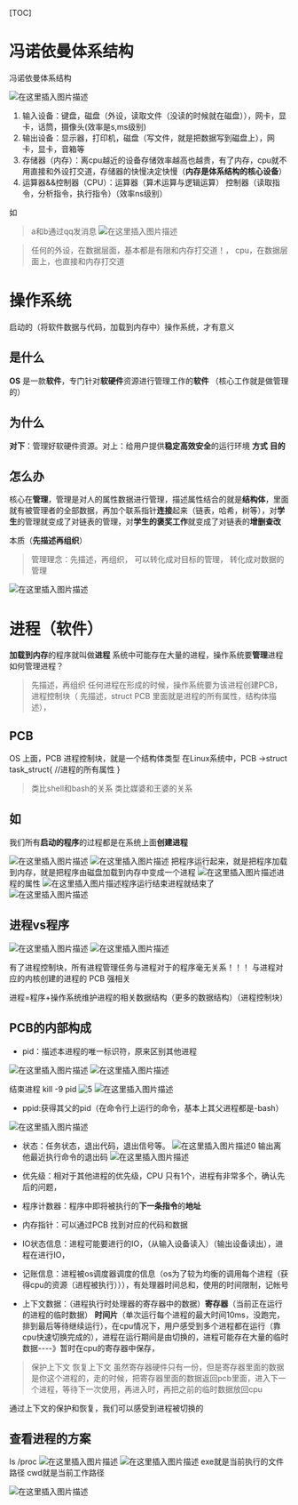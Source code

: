[TOC]



# 冯诺依曼体系结构

 冯诺依曼体系结构

![在这里插入图片描述](https://img-blog.csdnimg.cn/88d988efcff5488ba4c19e5397f3ac49.png?x-oss-process=image/watermark,type_d3F5LXplbmhlaQ,shadow_50,text_Q1NETiBA5pe256m65peF5a6i772e,size_20,color_FFFFFF,t_70,g_se,x_16)

1. 输入设备：键盘，磁盘（外设，读取文件（没读的时候就在磁盘）），网卡，显卡，话筒，摄像头(效率是s,ms级别)
2. 输出设备：显示器，打印机，磁盘（写文件，就是把数据写到磁盘上），网卡，显卡，音箱等
3. 存储器（内存）：离cpu越近的设备存储效率越高也越贵，有了内存，cpu就不用直接和外设打交道，存储器的快慢决定快慢（**内存是体系结构的核心设备**）
4. 运算器&&控制器（CPU）：运算器（算术运算与逻辑运算）
   控制器（读取指令，分析指令，执行指令）（效率ns级别）

如

> a和b通过qq发消息
> ![在这里插入图片描述](https://img-blog.csdnimg.cn/6725f24a9a2c44bd85db91aee161d644.png?x-oss-process=image/watermark,type_d3F5LXplbmhlaQ,shadow_50,text_Q1NETiBA5pe256m65peF5a6i772e,size_20,color_FFFFFF,t_70,g_se,x_16)



> 任何的外设，在数据层面，基本都是有限和内存打交道！，
> cpu，在数据层面上，也直接和内存打交道

# 操作系统
启动的（将软件数据与代码，加载到内存中）操作系统，才有意义

## 是什么
**OS** 是一款**软件**，专门针对**软硬件**资源进行管理工作的**软件**
（核心工作就是做管理的）

## 为什么
**对下**：管理好软硬件资源。对上：给用户提供**稳定高效安全**的运行环境
                  **方式**                                                  **目的**

## 怎么办
核心在**管理**，管理是对人的属性数据进行管理，描述属性结合的就是**结构体**，里面就有被管理者的全部数据，再加个联系指针**连接**起来（链表，哈希，树等），对**学生**的管理就变成了对链表的管理，对**学生的褒奖工作**就变成了对链表的**增删查改**


本质（**先描述再组织**）

>管理理念：先描述，再组织，
>可以转化成对目标的管理，
>转化成对数据的管理




![在这里插入图片描述](https://img-blog.csdnimg.cn/a779c12f3b404525b32c598d887fc0a6.png?x-oss-process=image/watermark,type_d3F5LXplbmhlaQ,shadow_50,text_Q1NETiBA5pe256m65peF5a6i772e,size_20,color_FFFFFF,t_70,g_se,x_16#pic_center)

# 进程（软件）
**加载到内存**的程序就叫做**进程**
系统中可能存在大量的进程，操作系统要**管理**进程
如何管理进程？
>先描述，再组织
>任何进程在形成的时候，操作系统要为该进程创建PCB，进程控制块（   先描述，struct PCB 里面就是进程的所有属性，结构体描述），

## PCB
OS 上面，PCB 进程控制块，就是一个结构体类型
在Linux系统中，PCB ->struct task_struct{  //进程的所有属性 }
>类比shell和bash的关系
>类比媒婆和王婆的关系

## 如
我们所有**启动的程序**的过程都是在系统上面**创建进程**


![在这里插入图片描述](https://img-blog.csdnimg.cn/f157da24ee06426ab6a22173c5b7e78f.png?x-oss-process=image/watermark,type_d3F5LXplbmhlaQ,shadow_50,text_Q1NETiBA5pe256m65peF5a6i772e,size_13,color_FFFFFF,t_70,g_se,x_16)
![在这里插入图片描述](https://img-blog.csdnimg.cn/96b8441b859b41238ca9b86bf8b15ecc.png)
把程序运行起来，就是把程序加载到内存，就是把程序由磁盘加载到内存中变成一个进程
![在这里插入图片描述](https://img-blog.csdnimg.cn/4340816fb4194245af3dd531a5260c69.png)进程的属性
![在这里插入图片描述](https://img-blog.csdnimg.cn/b9e3855bfe084bb5b4e4490db91f81f4.png)程序运行结束进程就结束了
![在这里插入图片描述](https://img-blog.csdnimg.cn/1ee78da007a64127b1bf1b486d9616ae.png?x-oss-process=image/watermark,type_d3F5LXplbmhlaQ,shadow_50,text_Q1NETiBA5pe256m65peF5a6i772e,size_20,color_FFFFFF,t_70,g_se,x_16)

## 进程vs程序

![在这里插入图片描述](https://img-blog.csdnimg.cn/e8d6a5bf81e74625832fca695ac99c6f.png?x-oss-process=image/watermark,type_d3F5LXplbmhlaQ,shadow_50,text_Q1NETiBA5pe256m65peF5a6i772e,size_20,color_FFFFFF,t_70,g_se,x_16#pic_center)
![在这里插入图片描述](https://img-blog.csdnimg.cn/60b7f0dbbc314a32bb519abb0e3bb507.png?x-oss-process=image/watermark,type_d3F5LXplbmhlaQ,shadow_50,text_Q1NETiBA5pe256m65peF5a6i772e,size_20,color_FFFFFF,t_70,g_se,x_16)


有了进程控制块，所有进程管理任务与进程对于的程序毫无关系！！！
与进程对应的内核创建的进程的	PCB 强相关

进程=程序+操作系统维护进程的相关数据结构（更多的数据结构）（进程控制块）

## PCB的内部构成
* pid：描述本进程的唯一标识符，原来区别其他进程

![在这里插入图片描述](https://img-blog.csdnimg.cn/4ec0f76deb794e8b947066ac8fde4805.png?x-oss-process=image/watermark,type_d3F5LXplbmhlaQ,shadow_50,text_Q1NETiBA5pe256m65peF5a6i772e,size_17,color_FFFFFF,t_70,g_se,x_16)
 ![在这里插入图片描述](https://img-blog.csdnimg.cn/989ac926f94548a8a37917240c20480f.png)

结束进程
kill -9 pid
![5](https://img-blog.csdnimg.cn/d58e4f877c7544419672ba39d8b4cf19.png)
![在这里插入图片描述](https://img-blog.csdnimg.cn/0cf4cad7b58a4e2bb68a927baf867dd8.png)
* ppid:获得其父的pid（在命令行上运行的命令，基本上其父进程都是-bash）

![在这里插入图片描述](https://img-blog.csdnimg.cn/b5c73184c6904691874cc7fd8f97d06b.png)
 * 状态：任务状态，退出代码，退出信号等。
 ![在这里插入图片描述](https://img-blog.csdnimg.cn/a158abe80a3f4d119d9b74d772f43c5d.png)0
    输出离他最近执行命令的退出码
   ![在这里插入图片描述](https://img-blog.csdnimg.cn/81acc03ae5c34e588a1389e8f044ba35.png)


* 优先级：相对于其他进程的优先级，CPU 只有1个，进程有非常多个，确认先后的问题，
* 程序计数器：程序中即将被执行的**下一条指令**的**地址**
* 内存指针：可以通过PCB 找到对应的代码和数据
* IO状态信息：进程可能要进行的IO，（从输入设备读入）（输出设备读出），进程在进行IO，
* 记账信息：进程被os调度器调度的信息（os为了较为均衡的调用每个进程（获得cpu的资源（进程被执行））），有处理器时间总和，使用的时间限制，记帐号
* 上下文数据：（进程执行时处理器的寄存器中的数据）**寄存器**（当前正在运行的进程的临时数据）
**时间片**（单次运行每个进程的最大时间10ms，没跑完，排到最后等待继续运行），在cpu情况下，用户感受到多个进程都在运行（靠cpu快速切换完成的），进程在运行期间是由切换的，进程可能存在大量的临时数据----》暂时在cpu的寄存器中保存， 
> 保护上下文
> 恢复上下文
> 虽然寄存器硬件只有一份，但是寄存器里面的数据是你这个进程的，走的时候，把寄存器里面的数据返回pcb里面，进入下一个进程，等待下一次使用，再进入时，再把之前的临时数据放回cpu

通过上下文的保护和恢复，我们可以感受到进程被切换的


## 查看进程的方案

ls /proc
![在这里插入图片描述](https://img-blog.csdnimg.cn/9e0e5c8501c64af482e8dfc50721dbfc.png?x-oss-process=image/watermark,type_d3F5LXplbmhlaQ,shadow_50,text_Q1NETiBA5pe256m65peF5a6i772e,size_15,color_FFFFFF,t_70,g_se,x_16)
![在这里插入图片描述](https://img-blog.csdnimg.cn/44a200d8ba844383b107a46411ba138b.png?x-oss-process=image/watermark,type_d3F5LXplbmhlaQ,shadow_50,text_Q1NETiBA5pe256m65peF5a6i772e,size_20,color_FFFFFF,t_70,g_se,x_16)
exe就是当前执行的文件路径
cwd就是当前工作路径

![在这里插入图片描述](https://img-blog.csdnimg.cn/61c02e9d39b94976ad20d613e8247797.png?x-oss-process=image/watermark,type_d3F5LXplbmhlaQ,shadow_50,text_Q1NETiBA5pe256m65peF5a6i772e,size_20,color_FFFFFF,t_70,g_se,x_16)

